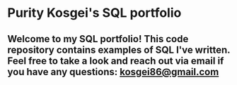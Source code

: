 # Purity Kosgei's SQL portfolio
## Welcome to my SQL portfolio! This code repository contains examples of SQL I've written. Feel free to take a look and reach out via email if you have any questions: kosgei86@gmail.com 
